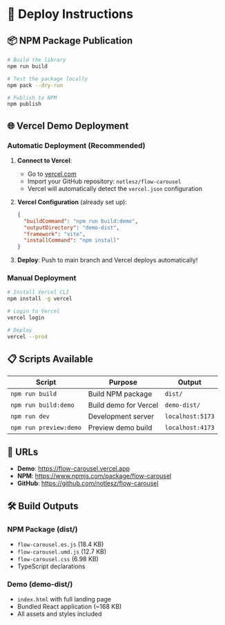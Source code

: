 # 🚀 Deploy Instructions

## 📦 NPM Package Publication

```bash
# Build the library
npm run build

# Test the package locally
npm pack --dry-run

# Publish to NPM
npm publish
```

## 🌐 Vercel Demo Deployment

### Automatic Deployment (Recommended)

1. **Connect to Vercel**:

   - Go to [vercel.com](https://vercel.com)
   - Import your GitHub repository: `notlesz/flow-carousel`
   - Vercel will automatically detect the `vercel.json` configuration

2. **Vercel Configuration** (already set up):

   ```json
   {
     "buildCommand": "npm run build:demo",
     "outputDirectory": "demo-dist",
     "framework": "vite",
     "installCommand": "npm install"
   }
   ```

3. **Deploy**: Push to main branch and Vercel deploys automatically!

### Manual Deployment

```bash
# Install Vercel CLI
npm install -g vercel

# Login to Vercel
vercel login

# Deploy
vercel --prod
```

## 📋 Scripts Available

| Script                 | Purpose               | Output           |
| ---------------------- | --------------------- | ---------------- |
| `npm run build`        | Build NPM package     | `dist/`          |
| `npm run build:demo`   | Build demo for Vercel | `demo-dist/`     |
| `npm run dev`          | Development server    | `localhost:5173` |
| `npm run preview:demo` | Preview demo build    | `localhost:4173` |

## 🔗 URLs

- **Demo**: https://flow-carousel.vercel.app
- **NPM**: https://www.npmjs.com/package/flow-carousel
- **GitHub**: https://github.com/notlesz/flow-carousel

## 🛠️ Build Outputs

### NPM Package (dist/)

- `flow-carousel.es.js` (18.4 KB)
- `flow-carousel.umd.js` (12.7 KB)
- `flow-carousel.css` (6.98 KB)
- TypeScript declarations

### Demo (demo-dist/)

- `index.html` with full landing page
- Bundled React application (~168 KB)
- All assets and styles included
